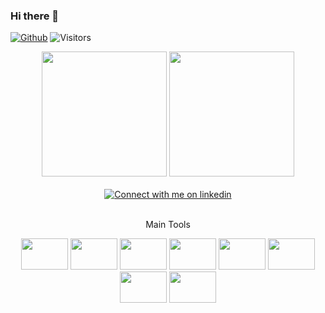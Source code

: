 ### Hi there 👋

[![Github](https://img.shields.io/github/followers/johnnybigoo?label=Follow&style=social)](https://github.com/johnnybigoo)
<img src="https://visitor-badge.laobi.icu/badge?page_id=johnnybigoo" alt="Visitors" >
<div align="center"> 
  <a>
    <img height=200 src="https://github-readme-stats.vercel.app/api/top-langs/?username=johnnybigoo&layout=compact&langs_count=10&card_width=350&theme=nord">
  </a>
  <a>
    <img height=200 src="https://github-readme-stats.vercel.app/api?username=johnnybigoo&show_icons=true&count_private=true&show_icons=true&line_height=28&include_all_commits=true&card_width=400&theme=nord">
  </a>
</div>

<br/>

<div align="center">
  <a href="https://www.linkedin.com/in/jonestavares#gh-light-mode-only">
  <img src="https://img.shields.io/badge/LinkedIn-3572A5?style=for-the-badge&logo=linkedin&logoColor=white#gh-light-mode-only" alt="Connect with me on linkedin" >
  </a>
</div>

<br/>

<div align="center">
<p align="center" vertical-align="center">Main Tools</p>
<img src="https://cdn.jsdelivr.net/gh/devicons/devicon/icons/jetbrains/jetbrains-original.svg" height="50" width="75" />
<img src="https://cdn.jsdelivr.net/gh/devicons/devicon/icons/vscode/vscode-original.svg" height="50" width="75" />
<img src="https://cdn.jsdelivr.net/gh/devicons/devicon/icons/dart/dart-original.svg" height="50" width="75" />
<img src="https://cdn.jsdelivr.net/gh/devicons/devicon/icons/flutter/flutter-original.svg" height="50" width="75" />
<img src="https://cdn.jsdelivr.net/gh/devicons/devicon/icons/materialui/materialui-original.svg" height="50" width="75" />
<img src="https://cdn.jsdelivr.net/gh/devicons/devicon/icons/python/python-original.svg" height="50" width="75" />
<img src="https://cdn.jsdelivr.net/gh/devicons/devicon/icons/django/django-plain.svg" height="50" width="75" />
<img src="https://cdn.jsdelivr.net/gh/devicons/devicon/icons/postgresql/postgresql-original.svg" height="50" width="75" />
</div>  
 




 
<!--

<center>
  <table>
    <tr>
      <td>
        <img align="center" height="195" src="https://github-readme-stats.vercel.app/api/top-langs/?username=johnnybigoo&layout=compact&theme=nord&langs_count=10">
      </td>
      <td>
        <img align="center" src="https://github-readme-stats.vercel.app/api?username=johnnybigoo&count_private=true&show_icons=true&theme=nord">
      </td>
    </tr>
  </table>
</center>


<p align="center">
  <a href="https://linkedin.com/in/jonestavares" target="_blank">
    <img align="center" width="100" alt="LinkedIn" src="https://img.shields.io/badge/linkedin-%230077B5.svg?&style=for-the-badge&logo=linkedin&logoColor=white" />
  </a>
 </p>

-->

<!--
<center>
  <table>
    <tr>
      <td>
        <img align="center" src="https://github-readme-stats.vercel.app/api?username=johnnybigoo&count_private=true&show_icons=true&theme=default" />
      </td>
      <td><img align="center" height="190" src="https://github-readmestats.anuraghazra1.vercel.app/api/toplangs/username=johnnybigoo&layout=compact&theme=default" /></td>
   </tr>   
  </table>
</center>

<p align="center">
  <a href="https://linkedin.com/in/jonestavares" target="_blank">
    <img align="center" width="100" alt="LinkedIn" src="https://img.shields.io/badge/linkedin-%230077B5.svg?&style=for-the-badge&logo=linkedin&logoColor=white" />
  </a>
 </p>

<img align="center" src="https://cdn.jsdelivr.net/npm/simple-icons@3.0.1/icons/linkedin.svg" alt="otavioperkles" height="35" width="35" />
  
-->


<!--
### Hey 👋, I'm Jones

[![Github](https://img.shields.io/github/followers/johhnybigoo?label=Follow&style=social)](https://github.com/johhnybigoo)
-->

<!-- Light Mode -->
<!--
<div align="center"> 
  <a href="https://github.com/anuraghazra/github-readme-stats#gh-light-mode-only">
  <img height=200 src="https://github-readme-stats-git-master-rstaa-rickstaa.vercel.app/api/top-langs/?username=johnnybigoo&layout=compact&langs_count=10&hide_border=1&role=OWNER,COLLABORATOR#gh-light-mode-only" alt="Jones Tavares' Language stats" />
  </a>
  <a href="https://github.com/anuraghazra/github-readme-stats#gh-light-mode-only">
  <img height=200 src="https://github-readme-stats-git-master-rstaa-rickstaa.vercel.app/api?username=johhnybigoo&show_icons=true&count_private=true&line_height=28&hide_border=1&include_all_commits=true&card_width=450&role=OWNER,COLLABORATOR&exclude_repo=github-readme-stats#gh-light-mode-only" alt="Jones Tavares' Github stats" />
  </a>
</div>
-->

<!-- Dark Mode -->
<!--
<div align="center"> 
  <a href="https://github.com/anuraghazra/github-readme-stats#gh-dark-mode-only">
  <img height=200 src="https://github-readme-stats-git-master-rstaa-rickstaa.vercel.app/api/top-langs/?username=johhnybigoo&layout=compact&langs_count=10&hide_border=1&role=OWNER,COLLABORATOR&theme=dark&bg_color=000000#gh-dark-mode-only" alt="Jones Tavares' Language stats" />
  </a>
  <a href="https://github.com/anuraghazra/github-readme-stats#gh-dark-mode-only">
  <img height=200 src="https://github-readme-stats-git-master-rstaa-rickstaa.vercel.app/api?username=johhnybigoo&show_icons=true&count_private=true&line_height=28&hide_border=1&include_all_commits=true&card_width=450&role=OWNER,COLLABORATOR&exclude_repo=github-readme-stats&theme=dark&bg_color=000000#gh-dark-mode-only" alt="Jones Tavares' Github stats" />
  </a>
</div>
<br/> 
-->

<!-- Light Mode -->
<!--
<a href="https://www.linkedin.com/in/jonestavares#gh-light-mode-only">
<img src="https://img.shields.io/badge/LinkedIn-3572A5?style=for-the-badge&logo=linkedin&logoColor=white#gh-light-mode-only" alt="Connect with me on linkedin" >
</a>
-->

<!-- Dark Mode -->
<!--
<a href="https://www.linkedin.com/in/jonestavares#gh-dark-mode-only">
<img src="https://img.shields.io/badge/LinkedIn-ffffff?style=for-the-badge&logo=linkedin&logoColor=0077B5#gh-dark-mode-only" alt="Connect with me on linkedin" >
</a>
-->

<!--
**johnnybigoo/johnnybigoo** is a ✨ _special_ ✨ repository because its `README.md` (this file) appears on your GitHub profile.

Here are some ideas to get you started:

- 🔭 I’m currently working on ...
- 🌱 I’m currently learning ...
- 👯 I’m looking to collaborate on ...
- 🤔 I’m looking for help with ...
- 💬 Ask me about ...
- 📫 How to reach me: ...
- 😄 Pronouns: ...
- ⚡ Fun fact: ...

[![My GitHub Language Stats](https://github-readme-stats.vercel.app/api/top-langs/?username=johnnybigoo&langs_count=5&theme=default_repocard)]()

[![My GitHub Stats](https://github-readme-stats.vercel.app/api/?username=johnnybigoo&count_private=true&theme=default_repocard&showicons=true)]()
-->

<!--

<div style="display: inline_block">
<br>
  <samp>
  <p align="left" vertical-align="center">
  🔧 Main Tools
  </p>
  <br>
  <p align="left">
    <img src="https://cdn.jsdelivr.net/gh/devicons/devicon/icons/vscode/vscode-original.svg" height="30" width="55" alt="visual studio code logo" title="Visual Studio Code" />
    <img src="https://cdn.jsdelivr.net/gh/devicons/devicon/icons/figma/figma-original.svg" height="30" width="55" alt="figma logo" title="Figma" />
    <img src="https://cdn.jsdelivr.net/gh/devicons/devicon/icons/canva/canva-original.svg" height="30" width="55" alt="canva logo" title="Canva" />
    <img src="https://cdn.jsdelivr.net/gh/devicons/devicon/icons/trello/trello-plain.svg" height="30" width="55" alt="trello logo" title="Trello" />
    <img src="https://cdn.jsdelivr.net/gh/devicons/devicon/icons/jira/jira-original.svg" height="30" width="55" alt="jira logo" title="Jira" />
    <img src="https://cdn.jsdelivr.net/gh/devicons/devicon/icons/filezilla/filezilla-plain.svg" height="30" width="55" alt="filezilla logo" title="FileZilla" />
    <img src="https://cdn.jsdelivr.net/gh/devicons/devicon/icons/git/git-original.svg" height="30" width="55" alt="git logo" title="Git" />
    <img src="https://cdn.jsdelivr.net/gh/devicons/devicon/icons/linux/linux-original.svg" height="30" width="55" alt="linux logo" title="Linux" />
    <img src="https://cdn.jsdelivr.net/gh/devicons/devicon/icons/npm/npm-original-wordmark.svg"  height="30" width="55" alt="NPM - Node Package Managar" title="NPM" />
  </p>
</div>

-->

